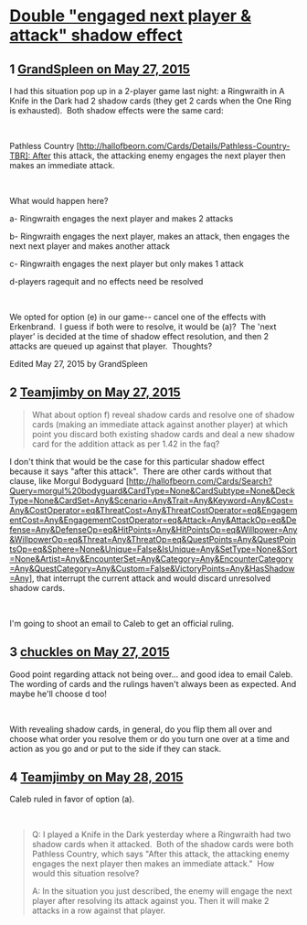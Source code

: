 # [Double &quot;engaged next player &amp; attack&quot; shadow effect](https://community.fantasyflightgames.com/topic/178369-double-engaged-next-player-attack-shadow-effect/)

## 1 [GrandSpleen on May 27, 2015](https://community.fantasyflightgames.com/topic/178369-double-engaged-next-player-attack-shadow-effect/?do=findComment&comment=1638118)

I had this situation pop up in a 2-player game last night: a Ringwraith in A Knife in the Dark had 2 shadow cards (they get 2 cards when the One Ring is exhausted).  Both shadow effects were the same card:

 

Pathless Country [http://hallofbeorn.com/Cards/Details/Pathless-Country-TBR]: After this attack, the attacking enemy engages the next player then makes an immediate attack.

 

What would happen here?  

a- Ringwraith engages the next player and makes 2 attacks

b- Ringwraith engages the next player, makes an attack, then engages the next next player and makes another attack

c- Ringwraith engages the next player but only makes 1 attack

d-players ragequit and no effects need be resolved

 

We opted for option (e) in our game-- cancel one of the effects with Erkenbrand.  I guess if both were to resolve, it would be (a)?  The 'next player' is decided at the time of shadow effect resolution, and then 2 attacks are queued up against that player.  Thoughts?

Edited May 27, 2015 by GrandSpleen

## 2 [Teamjimby on May 27, 2015](https://community.fantasyflightgames.com/topic/178369-double-engaged-next-player-attack-shadow-effect/?do=findComment&comment=1638495)

> What about option f) reveal shadow cards and resolve one of shadow cards (making an immediate attack against another player) at which point you discard both existing shadow cards and deal a new shadow card for the addition attack as per 1.42 in the faq?

I don't think that would be the case for this particular shadow effect because it says "after this attack".  There are other cards without that clause, like Morgul Bodyguard [http://hallofbeorn.com/Cards/Search?Query=morgul%20bodyguard&CardType=None&CardSubtype=None&DeckType=None&CardSet=Any&Scenario=Any&Trait=Any&Keyword=Any&Cost=Any&CostOperator=eq&ThreatCost=Any&ThreatCostOperator=eq&EngagementCost=Any&EngagementCostOperator=eq&Attack=Any&AttackOp=eq&Defense=Any&DefenseOp=eq&HitPoints=Any&HitPointsOp=eq&Willpower=Any&WillpowerOp=eq&Threat=Any&ThreatOp=eq&QuestPoints=Any&QuestPointsOp=eq&Sphere=None&Unique=False&IsUnique=Any&SetType=None&Sort=None&Artist=Any&EncounterSet=Any&Category=Any&EncounterCategory=Any&QuestCategory=Any&Custom=False&VictoryPoints=Any&HasShadow=Any], that interrupt the current attack and would discard unresolved shadow cards.

 

I'm going to shoot an email to Caleb to get an official ruling.

## 3 [chuckles on May 27, 2015](https://community.fantasyflightgames.com/topic/178369-double-engaged-next-player-attack-shadow-effect/?do=findComment&comment=1638528)

Good point regarding attack not being over... and good idea to email Caleb. The wording of cards and the rulings haven't always been as expected. And maybe he'll choose d too! 

 

With revealing shadow cards, in general, do you flip them all over and choose what order you resolve them or do you turn one over at a time and action as you go and or put to the side if they can stack.

## 4 [Teamjimby on May 28, 2015](https://community.fantasyflightgames.com/topic/178369-double-engaged-next-player-attack-shadow-effect/?do=findComment&comment=1639558)

Caleb ruled in favor of option (a).

 

> Q: I played a Knife in the Dark yesterday where a Ringwraith had two shadow cards when it attacked.  Both of the shadow cards were both Pathless Country, which says "After this attack, the attacking enemy engages the next player then makes an immediate attack."  How would this situation resolve?
> 
> A: In the situation you just described, the enemy will engage the next player after resolving its attack against you. Then it will make 2 attacks in a row against that player.
>  

